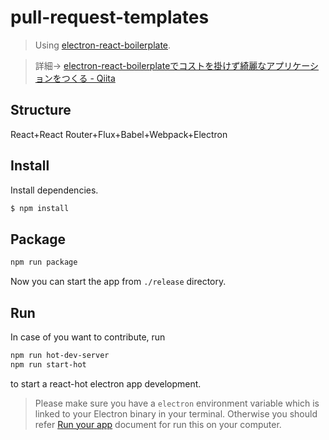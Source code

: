 # pull-request-templates

> Using [electron-react-boilerplate](https://github.com/chentsulin/electron-react-boilerplate).

> 詳細→ [electron-react-boilerplateでコストを掛けず綺麗なアプリケーションをつくる - Qiita](http://qiita.com/okmttdhr/items/ee8489753673cb124be1)

## Structure

React+React Router+Flux+Babel+Webpack+Electron

## Install

Install dependencies.

```bash
$ npm install
```


## Package

```bash
npm run package
```

Now you can start the app from `./release` directory.

## Run

In case of you want to contribute, run

```bash
npm run hot-dev-server
npm run start-hot
```

to start a react-hot electron app development.

> Please make sure you have a `electron` environment variable which is linked to your Electron binary in your terminal. Otherwise you should refer [Run your app](https://github.com/atom/electron/blob/master/docs/tutorial/quick-start.md#run-your-app) document for run this on your computer.

